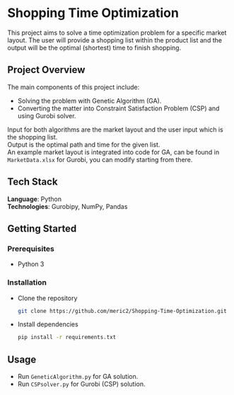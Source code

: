 # Shopping Time Optimization
This project aims to solve a time optimization problem for a specific market layout. The user will provide a shopping list within the product list and the output will be the optimal (shortest) time to finish shopping.  

## Project Overview

The main components of this project include:  

- Solving the problem with Genetic Algorithm (GA).  
- Converting the matter into Constraint Satisfaction Problem (CSP) and using Gurobi solver.  
  
Input for both algorithms are the market layout and the user input which is the shopping list.  
Output is the optimal path and time for the given list.  
An example market layout is integrated into code for GA, can be found in `MarketData.xlsx` for Gurobi, you can modify starting from there.  
 

## Tech Stack

**Language**: Python  
**Technologies**: Gurobipy, NumPy, Pandas  

## Getting Started  

### Prerequisites  
- Python 3  

### Installation  

- Clone the repository
  ```bash
  git clone https://github.com/meric2/Shopping-Time-Optimization.git  
  ```  

- Install dependencies
  ```bash
  pip install -r requirements.txt
  ```  

## Usage

- Run `GeneticAlgorithm.py` for GA solution.  
- Run `CSPsolver.py` for Gurobi (CSP) solution.  
